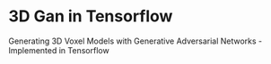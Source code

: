 # 3D Gan in Tensorflow
Generating 3D Voxel Models with Generative Adversarial Networks - Implemented in Tensorflow
